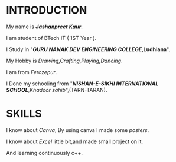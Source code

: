 # INTRODUCTION

 My name is ***Jashanpreet Kaur***.
 
 I am student of BTech IT ( 1ST Year ).
 
  I Study in "***GURU NANAK DEV ENGINEERING COLLEGE***,**Ludhiana**".
  
 My Hobby is *Drawing,Crafting,Playing,Dancing*.
 
I am from *Ferozepur*.

I Done my schooling from "***NISHAN-E-SIKHI INTERNATIONAL SCHOOL***,*Khadoor sahib*",(TARN-TARAN).


# SKILLS

I know about *Canva*, By using canva I made some *posters*.

I know about *Excel* little bit,and made small project on it.

And learning continuously c++.







